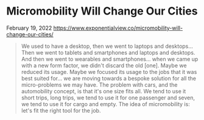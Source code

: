 <div class="next-subtitled"></div>

# Micromobility Will Change Our Cities

February 19, 2022
<https://www.exponentialview.co/micromobility-will-change-our-cities/>

> We used to have a desktop, then we went to laptops and desktops... Then we went to tablets and smartphones and laptops and desktops. And then we went to wearables and smartphones… when we came up with a new form factor, we didn't discard the old [one]. Maybe we reduced its usage. Maybe we focused its usage to the jobs that it was best suited for… we are moving towards a bespoke solution for all the micro-problems we may have. The problem with cars, and the automobility concept, is that it's one size fits all. We tend to use it short trips, long trips, we tend to use it for one passenger and seven, we tend to use it for cargo and empty. The idea of micromobility is: let's fit the right tool for the job.
